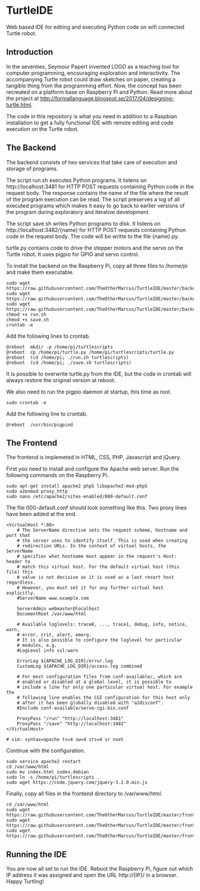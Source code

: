 # TurtleIDE
Web based IDE for editing and executing Python code on wifi connected Turtle robot.

## Introduction
In the seventies, Seymour Papert invented LOGO as a teaching tool for computer programming, encouraging exploration and interactivity. The accompanying Turtle robot could draw sketches on paper, creating a tangible thing from the programming effort. Now, the concept has been recreated on a platform base on Raspberry Pi and Python. Read more about the project at http://formallanguage.blogspot.se/2017/04/designing-turtle.html.

The code in this repository is what you need in addition to a Raspbian installation to get a fully functional IDE with remote editing and code execution on the Turtle robot.

## The Backend
The backend consists of two services that take care of execution and storage of programs.

The script run.sh executes Python programs. It listens on http://localhost:3481 for HTTP POST requests containing Python code in the request body. The response contains the name of the file where the result of the program execution can be read. The script preserves a log of all executed programs which makes it easy to go back to earlier versions of the program during exploratory and iterative development.

The script save.sh writes Python programs to disk. It listens on http://localhost:3482/{name} for HTTP POST requests containing Python code in the request body. The code will be writte to the file {name}.py.

turtle.py contains code to drive the stepper motors and the servo on the Turtle robot. It uses pigpio for GPIO and servo control.

To install the backend on the Raspberry Pi, copy all three files to /home/pi and make them executable.
```
sudo wget https://raw.githubusercontent.com/TheOtherMarcus/TurtleIDE/master/backend/run.sh
sudo wget https://raw.githubusercontent.com/TheOtherMarcus/TurtleIDE/master/backend/save.sh
sudo wget https://raw.githubusercontent.com/TheOtherMarcus/TurtleIDE/master/backend/turtle.py
chmod +x run.sh
chmod +x save.sh
crontab -e
```
Add the following lines to crontab.
```
@reboot  mkdir -p /home/pi/turtlescripts
@reboot  cp /home/pi/turtle.py /home/pi/turtlescripts/turtle.py
@reboot  (cd /home/pi; ./run.sh turtlescripts)
@reboot  (cd /home/pi; ./save.sh turtlescripts)
```
It is possible to overwrite turtle.py from the IDE, but the code in crontab will always restore the original version at reboot.

We also need to run the pigpio daemon at startup, this time as root.
```
sudo crontab -e
```
Add the following line to crontab.
```
@reboot  /usr/bin/pigpiod
```

## The Frontend
The frontend is implemeted in HTML, CSS, PHP, Javascript and jQuery.

First you need to install and configure the Apache web server. Run the following commands on the Raspberry Pi.

```
sudo apt-get install apache2 php5 libapache2-mod-php5
sudo a2enmod proxy_http
sudo nano /etc/apache2/sites-enabled/000-default.conf
```
The file 000-default.conf should look something like this. Two proxy lines have been added at the end.
```
<VirtualHost *:80>
	# The ServerName directive sets the request scheme, hostname and port that
	# the server uses to identify itself. This is used when creating
	# redirection URLs. In the context of virtual hosts, the ServerName
	# specifies what hostname must appear in the request's Host: header to
	# match this virtual host. For the default virtual host (this file) this
	# value is not decisive as it is used as a last resort host regardless.
	# However, you must set it for any further virtual host explicitly.
	#ServerName www.example.com

	ServerAdmin webmaster@localhost
	DocumentRoot /var/www/html

	# Available loglevels: trace8, ..., trace1, debug, info, notice, warn,
	# error, crit, alert, emerg.
	# It is also possible to configure the loglevel for particular
	# modules, e.g.
	#LogLevel info ssl:warn

	ErrorLog ${APACHE_LOG_DIR}/error.log
	CustomLog ${APACHE_LOG_DIR}/access.log combined

	# For most configuration files from conf-available/, which are
	# enabled or disabled at a global level, it is possible to
	# include a line for only one particular virtual host. For example the
	# following line enables the CGI configuration for this host only
	# after it has been globally disabled with "a2disconf".
	#Include conf-available/serve-cgi-bin.conf

	ProxyPass "/run" "http://localhost:3481"
	ProxyPass "/save" "http://localhost:3482"
</VirtualHost>

# vim: syntax=apache ts=4 sw=4 sts=4 sr noet
```
Continue with the configuration.
```
sudo service apache2 restart
cd /var/www/html
sudo mv index.html index.debian
sudo ln -s /home/pi/turtlescripts .
sudo wget https://code.jquery.com/jquery-3.2.0.min.js
```
Finally, copy all files in the frontend directory to /var/www/html.
```
cd /var/www/html
sudo wget https://raw.githubusercontent.com/TheOtherMarcus/TurtleIDE/master/frontend/index.php
sudo wget https://raw.githubusercontent.com/TheOtherMarcus/TurtleIDE/master/frontend/script.js
sudo wget https://raw.githubusercontent.com/TheOtherMarcus/TurtleIDE/master/frontend/style.css
```

## Running the IDE
You are now all set to run the IDE. Reboot the Raspberry Pi, figure out which IP address it was assigned and open the URL http://{IP}/ in a browser. Happy Turtling!
